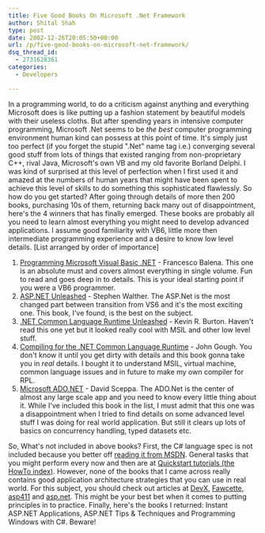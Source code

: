 ```yaml
---
title: Five Good Books On Microsoft .Net Framework
author: Shital Shah
type: post
date: 2002-12-26T20:05:50+00:00
url: /p/five-good-books-on-microsoft-net-framework/
dsq_thread_id:
  - 2731628361
categories:
  - Developers

---
```

In a programming world, to do a criticism against anything and everything Microsoft does is like putting up a fashion statement by beautiful models with their useless cloths. But after spending years in intensive computer programming, Microsoft .Net seems to be _the best_ computer programming environment human kind can possess at this point of time. It's simply just too perfect (if you forget the stupid ".Net" name tag i.e.) converging several good stuff from lots of things that existed ranging from non-proprietary C++, rival Java, Microsoft's own VB and my old favorite Borland Delphi. I was kind of surprised at this level of perfection when I first used it and amazed at the numbers of human years that might have been spent to achieve this level of skills to do something this sophisticated flawlessly. So how do you get started? After going through details of more then 200 books, purchasing 10s of them, returning back many out of disappointment, here's the 4 winners that has finally emerged. These books are probably all you need to learn almost everything you might need to develop advanced applications. I assume good familiarity with VB6, little more then intermediate programming experience and a desire to know low level details. [List arranged by order of importance] 

  1. [Programming Microsoft Visual Basic .NET][1] - Francesco Balena. This one is an absolute must and covers almost everything in single volume. Fun to read and goes deep in to details. This is your ideal starting point if you were a VB6 programmer. 
  2. [ASP.NET Unleashed][2] - Stephen Walther. The ASP.Net is the most changed part between transition from VS6 and it's the most exciting one. This book, I've found, is the best on the subject. 
  3. [.NET Common Language Runtime Unleashed][3] - Kevin R. Burton. Haven't read this one yet but it looked really cool with MSIL and other low level stuff. 
  4. [Compiling for the .NET Common Language Runtime][4] - John Gough. You don't know it until you get dirty with details and this book gonna take you in _real_ details. I bought it to understand MSIL, virtual machine, common language issues and in future to make my own compiler for RPL. 
  5. [Microsoft ADO.NET][3] - David Sceppa. The ADO.Net is the center of almost any large scale app and you need to know every little thing about it. While I've included this book in the list, I must admit that this one was a disappointment when I tried to find details on some advanced level stuff I was doing for real world application. But still it clears up lots of basics on concurrency handling, typed datasets etc. 

So, What's not included in above books? First, the C# language spec is not included because you better off [reading it from MSDN][5]. General tasks that you might perform every now and then are at [Quickstart tutorials (the HowTo index)][6]. However, none of the books that I came across really contains good application architecture strategies that you can use in real world. For this subject, you should check out articles at [DevX][7], [Fawcette][8], [asp411][9] and [asp.net][10]. This might be your best bet when it comes to putting principles in to practice. Finally, here's the books I returned: Instant ASP.NET Applications, ASP.NET Tips & Techniques and Programming Windows with C#. Beware!

 [1]: http://www.amazon.com/exec/obidos/ASIN/0735613753/104-1231289-1628722
 [2]: http://www.amazon.com/exec/obidos/tg/detail/-/0672320681
 [3]: http://www.amazon.com/exec/obidos/ASIN/0130622966
 [4]: http://www.amazon.com/exec/obidos/ASIN/0130622966/104-1231289-1628722
 [5]: http://msdn.microsoft.com/library/default.asp?url=/library/en-us/csspec/html/vclrfcsharpspec_1.asp
 [6]: http://samples.gotdotnet.com/quickstart/howto/
 [7]: http://www.devx.com/dotnet
 [8]: http://www.fawcette.com/resources/spcollections/aspnet/default.asp
 [9]: http://asp411.com
 [10]: http://www.asp.net/Modules/MoreArticles.aspx?tabindex=0&mid=64